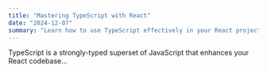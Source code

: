 ```yaml
---
title: "Mastering TypeScript with React"
date: "2024-12-07"
summary: "Learn how to use TypeScript effectively in your React projects."
---
```


TypeScript is a strongly-typed superset of JavaScript that enhances your React codebase...
